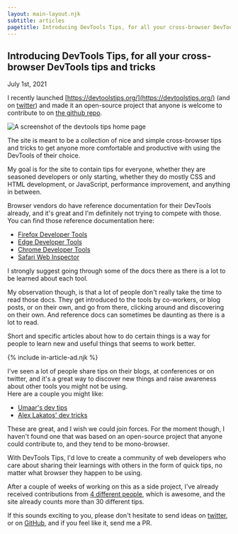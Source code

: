 ```yaml
---
layout: main-layout.njk
subtitle: articles
pagetitle: Introducing DevTools Tips, for all your cross-browser DevTools tips and tricks
---
```

## Introducing DevTools Tips, for all your cross-browser DevTools tips and tricks

<time datetime="2021-07-01">July 1st, 2021</time>

I recently launched [https://devtoolstips.org/](https://devtoolstips.org/) (and on [twitter](https://twitter.com/_devtoolstips)) and made it an open-source project that anyone is welcome to contribute to on [the github repo](https://github.com/captainbrosset/devtools-tips).

![A screenshot of the devtools tips home page](/assets/devtools-tips-site.png)

The site is meant to be a collection of nice and simple cross-browser tips and tricks to get anyone more comfortable and productive with using the DevTools of their choice.

My goal is for the site to contain tips for everyone, whether they are seasoned developers or only starting, whether they do mostly CSS and HTML development, or JavaScript, performance improvement, and anything in between.

Browser vendors do have reference documentation for their DevTools already, and it's great and I'm definitely not trying to compete with those.\
You can find those reference documentation here:

* [Firefox Developer Tools](https://developer.mozilla.org/en-US/docs/Tools)
* [Edge Developer Tools](https://docs.microsoft.com/en-us/microsoft-edge/devtools-guide-chromium/)
* [Chrome Developer Tools](https://developer.chrome.com/docs/devtools/)
* [Safari Web Inspector](https://support.apple.com/en-us/guide/safari-developer/dev073038698/mac)

I strongly suggest going through some of the docs there as there is a lot to be learned about each tool.

My observation though, is that a lot of people don't really take the time to read those docs. They get introduced to the tools by co-workers, or blog posts, or on their own, and go from there, clicking around and discovering on their own. And reference docs can sometimes be daunting as there is a lot to read.

Short and specific articles about how to do certain things is a way for people to learn new and useful things that seems to work better.

{% include in-article-ad.njk %}

I've seen a lot of people share tips on their blogs, at conferences or on twitter, and it's a great way to discover new things and raise awareness about other tools you might not be using.\
Here are a couple you might like:

* [Umaar's dev tips](https://umaar.com/dev-tips/)
* [Alex Lakatos' dev tricks](https://alexlakatos.com/devtricks/)

These are great, and I wish we could join forces. For the moment though, I haven't found one that was based on an open-source project that anyone could contribute to, and they tend to be mono-browser.

With DevTools Tips, I'd love to create a community of web developers who care about sharing their learnings with others in the form of quick tips, no matter what browser they happen to be using.

After a couple of weeks of working on this as a side project, I've already received contributions from [4 different people](https://github.com/captainbrosset/devtools-tips/graphs/contributors), which is awesome, and the site already counts more than 30 different tips.

If this sounds exciting to you, please don't hesitate to send ideas on [twitter](https://twitter.com/_devtoolstips), or on [GitHub](https://github.com/captainbrosset/devtools-tips/issues), and if you feel like it, send me a PR.
